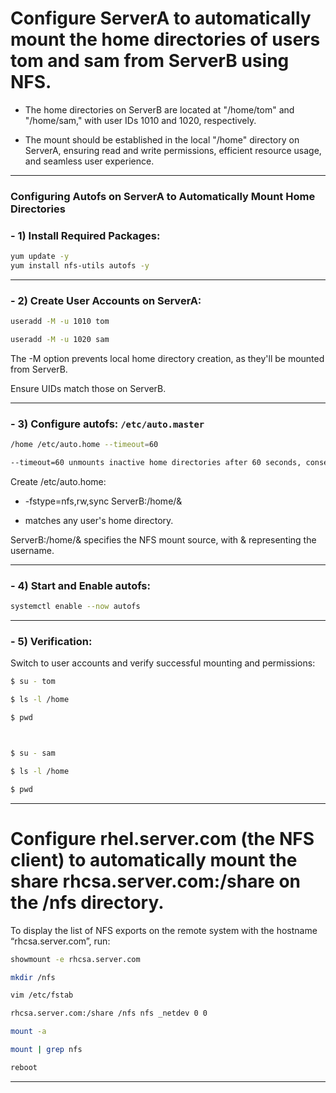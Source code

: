 # Configure ServerA to automatically mount the home directories of users tom and sam from ServerB using NFS.

- The home directories on ServerB are located at "/home/tom" and "/home/sam," with user IDs 1010 and 1020, respectively.

- The mount should be established in the local "/home" directory on ServerA, ensuring read and write permissions, efficient resource usage, and seamless user experience.


________________________________________________________________________________________________


### Configuring Autofs on ServerA to Automatically Mount Home Directories



### - 1) Install Required Packages:

```bash
yum update -y
yum install nfs-utils autofs -y
```

________________________________________________________________________________________________

### - 2) Create User Accounts on ServerA:

```bash
useradd -M -u 1010 tom

useradd -M -u 1020 sam
```
The -M option prevents local home directory creation, as they'll be mounted from ServerB.

Ensure UIDs match those on ServerB.

________________________________________________________________________________________________


### - 3) Configure autofs: `/etc/auto.master`

```bash
/home /etc/auto.home --timeout=60

--timeout=60 unmounts inactive home directories after 60 seconds, conserving resources.
```


Create /etc/auto.home:

* -fstype=nfs,rw,sync ServerB:/home/&

* matches any user's home directory.

ServerB:/home/& specifies the NFS mount source, with & representing the username.


________________________________________________________________________________________________

### - 4) Start and Enable autofs:

```bash
systemctl enable --now autofs
```

________________________________________________________________________________________________

### - 5) Verification:

Switch to user accounts and verify successful mounting and permissions:

```bash
$ su - tom

$ ls -l /home

$ pwd



$ su - sam

$ ls -l /home

$ pwd
```




________________________________________________________________________________________________


# Configure rhel.server.com (the NFS client) to automatically mount the share rhcsa.server.com:/share on the /nfs directory.


To display the list of NFS exports on the remote system with the hostname “rhcsa.server.com”, run:

```bash
showmount -e rhcsa.server.com
```


```bash
mkdir /nfs
```

```bash
vim /etc/fstab

rhcsa.server.com:/share /nfs nfs _netdev 0 0
```


```bash
mount -a

mount | grep nfs

reboot
```



________________________________________________________________________________________________











